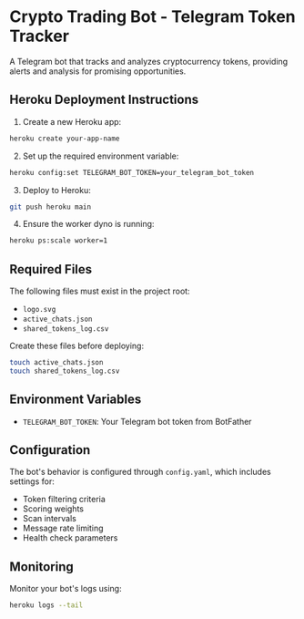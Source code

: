 # Crypto Trading Bot - Telegram Token Tracker

A Telegram bot that tracks and analyzes cryptocurrency tokens, providing alerts and analysis for promising opportunities.

## Heroku Deployment Instructions

1. Create a new Heroku app:
```bash
heroku create your-app-name
```

2. Set up the required environment variable:
```bash
heroku config:set TELEGRAM_BOT_TOKEN=your_telegram_bot_token
```

3. Deploy to Heroku:
```bash
git push heroku main
```

4. Ensure the worker dyno is running:
```bash
heroku ps:scale worker=1
```

## Required Files

The following files must exist in the project root:
- `logo.svg`
- `active_chats.json`
- `shared_tokens_log.csv`

Create these files before deploying:
```bash
touch active_chats.json
touch shared_tokens_log.csv
```

## Environment Variables

- `TELEGRAM_BOT_TOKEN`: Your Telegram bot token from BotFather

## Configuration

The bot's behavior is configured through `config.yaml`, which includes settings for:
- Token filtering criteria
- Scoring weights
- Scan intervals
- Message rate limiting
- Health check parameters

## Monitoring

Monitor your bot's logs using:
```bash
heroku logs --tail
